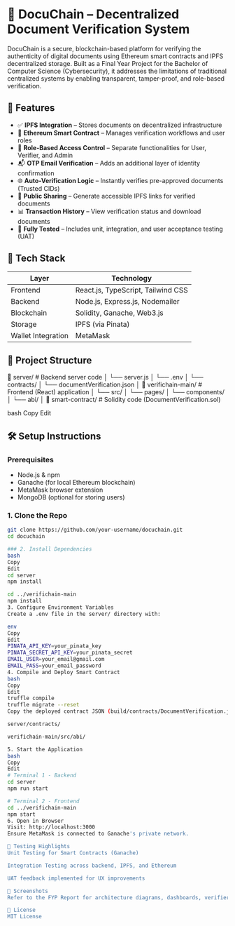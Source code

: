 # 📄 DocuChain – Decentralized Document Verification System

DocuChain is a secure, blockchain-based platform for verifying the authenticity of digital documents using Ethereum smart contracts and IPFS decentralized storage. Built as a Final Year Project for the Bachelor of Computer Science (Cybersecurity), it addresses the limitations of traditional centralized systems by enabling transparent, tamper-proof, and role-based verification.

## 🚀 Features

- ✅ **IPFS Integration** – Stores documents on decentralized infrastructure
- 🔐 **Ethereum Smart Contract** – Manages verification workflows and user roles
- 👤 **Role-Based Access Control** – Separate functionalities for User, Verifier, and Admin
- 📬 **OTP Email Verification** – Adds an additional layer of identity confirmation
- 🌐 **Auto-Verification Logic** – Instantly verifies pre-approved documents (Trusted CIDs)
- 🔗 **Public Sharing** – Generate accessible IPFS links for verified documents
- 📊 **Transaction History** – View verification status and download documents
- 🧪 **Fully Tested** – Includes unit, integration, and user acceptance testing (UAT)

## 🧱 Tech Stack

| Layer              | Technology                        |
|--------------------|------------------------------------|
| Frontend           | React.js, TypeScript, Tailwind CSS |
| Backend            | Node.js, Express.js, Nodemailer    |
| Blockchain         | Solidity, Ganache, Web3.js         |
| Storage            | IPFS (via Pinata)                  |
| Wallet Integration | MetaMask                          |

## 📂 Project Structure

📁 server/ # Backend server code
│ └── server.js
│ └── .env
│ └── contracts/
│ └── documentVerification.json
│
📁 verifichain-main/ # Frontend (React) application
│ └── src/
│ └── pages/
│ └── components/
│ └── abi/
│
📁 smart-contract/ # Solidity code (DocumentVerification.sol)

bash
Copy
Edit

## 🛠 Setup Instructions

### Prerequisites
- Node.js & npm
- Ganache (for local Ethereum blockchain)
- MetaMask browser extension
- MongoDB (optional for storing users)

### 1. Clone the Repo
```bash
git clone https://github.com/your-username/docuchain.git
cd docuchain

### 2. Install Dependencies
bash
Copy
Edit
cd server
npm install

cd ../verifichain-main
npm install
3. Configure Environment Variables
Create a .env file in the server/ directory with:

env
Copy
Edit
PINATA_API_KEY=your_pinata_key
PINATA_SECRET_API_KEY=your_pinata_secret
EMAIL_USER=your_email@gmail.com
EMAIL_PASS=your_email_password
4. Compile and Deploy Smart Contract
bash
Copy
Edit
truffle compile
truffle migrate --reset
Copy the deployed contract JSON (build/contracts/DocumentVerification.json) into:

server/contracts/

verifichain-main/src/abi/

5. Start the Application
bash
Copy
Edit
# Terminal 1 - Backend
cd server
npm run start

# Terminal 2 - Frontend
cd ../verifichain-main
npm start
6. Open in Browser
Visit: http://localhost:3000
Ensure MetaMask is connected to Ganache's private network.

🧪 Testing Highlights
Unit Testing for Smart Contracts (Ganache)

Integration Testing across backend, IPFS, and Ethereum

UAT feedback implemented for UX improvements

📸 Screenshots
Refer to the FYP Report for architecture diagrams, dashboards, verifier panels, and system output.

📜 License
MIT License
